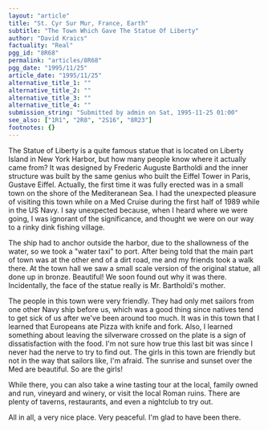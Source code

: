 ```yaml
---
layout: "article"
title: "St. Cyr Sur Mur, France, Earth"
subtitle: "The Town Which Gave The Statue Of Liberty"
author: "David Kraics"
factuality: "Real"
pgg_id: "8R68"
permalink: "articles/8R68"
pgg_date: "1995/11/25"
article_date: "1995/11/25"
alternative_title_1: ""
alternative_title_2: ""
alternative_title_3: ""
alternative_title_4: ""
submission_string: "Submitted by admin on Sat, 1995-11-25 01:00"
see_also: ["1R1", "2R8", "2S16", "8R23"]
footnotes: {}
---
```

<div>
<p>The Statue of Liberty is a quite famous statue that is located on Liberty Island in New York Harbor, but how many people know where it actually came from? It was designed by Frederic Auguste Bartholdi and the inner structure was built by the same genius who built the Eiffel Tower in Paris, Gustave Eiffel. Actually, the first time it was fully erected was in a small town on the shore of the Mediteranean Sea. I had the unexpected pleasure of visiting this town while on a Med Cruise during the first half of 1989 while in the US Navy. I say unexpected because, when I heard where we were going, I was ignorant of the significance, and thought we were on our way to a rinky dink fishing village.</p>
<p>The ship had to anchor outside the harbor, due to the shallowness of the water, so we took a "water taxi" to port. After being told that the main part of town was at the other end of a dirt road, me and my friends took a walk there. At the town hall we saw a small scale version of the original statue, all done up in bronze. Beautiful! We soon found out why it was there. Incidentally, the face of the statue really is Mr. Bartholdi's mother.</p>
<p>The people in this town were very friendly. They had only met sailors from one other Navy ship before us, which was a good thing since natives tend to get sick of us after we've been around too much. It was in this town that I learned that Europeans ate Pizza with knife and fork. Also, I learned something about leaving the silverware crossed on the plate is a sign of dissatisfaction with the food. I'm not sure how true this last bit was since I never had the nerve to try to find out. The girls in this town are friendly but not in the way that sailors like, I'm afraid. The sunrise and sunset over the Med are beautiful. So are the girls!</p>
<p>While there, you can also take a wine tasting tour at the local, family owned and run, vineyard and winery, or visit the local Roman ruins. There are plenty of taverns, restaurants, and even a nightclub to try out.</p>
<p>All in all, a very nice place. Very peaceful. I'm glad to have been there.</p>
</div>
